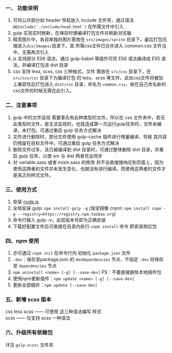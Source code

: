 ### 一、 功能说明
1. 可将公共部分如 header 导航放入 include 文件夹，通过语法 `@@include('./include/head.html')` 在所需文件中引入
2. gulp 实现实时刷新，在保存时便编译打包文件并刷新浏览器
3. 精灵图片中，各自单独的图片需放在 `src/images/sprite` 目录下，最后打包压缩进入`dis/images/`目录下，其 所需css文件已合并进入
common.css 文件当中，无需再次引入
4. js 支持部分 ES6 语法，通过 gulp-babel 等插件可将 ES6 语法编译成 ES5 语法，并编译打包进 dist 目录
5. css 支持 less, scss, css 三种格式，文件 需放在 `src/css` 目录下，在 `src/css/css` 目录下为编译打包 的 less、scss 等文件。此处css文件将被加上兼容性后打包进入 `dist/css` 目录，命名为 `common.css`，故在自己命名新的css文件的时候无需在此引入。

### 二、注意事项
1. gulp 中的文件监视 需要事先有此种类型的文件。所以在 css 文件夹中，若无此类型的文件，是无法监视的，也就造成第一次运行gulp任务时，文件未编译，未打包。可通过重启 gulp 任务方式解决
2. 文件进行删除时，部分文件使用 gulp-cache 插件进行增量编译，导致 其内容仍残留在目标文件中。可通过重启 gulp 任务方式解决
3. 删除文件过多，且已被编译到 dist 目录时，可通过整体删除 dist 目录，并重启 gulp 任务，以使 src 与 dist 两者完全同步
4. 对 variable.sass 或者 mixin.sass 的修改 并不会直接接响应到页面上，因为使用这两者的文件并未发生变化，也就没有进行编译。而使用这两者的文件才是真正的样式文件。

### 三、使用方式
1. 安装 [node.js](https://nodejs.org/en/)
2. 全局安装 gulp: `npm install gulp -g` (淘宝镜像 cnpm: `npm install cnpm -g --registry=https://registry.npm.taobao.org`)
3. 命令行输入 gulp -v，出现版本号即为正确安装
4. 下载好配置文件后可直接在目录内执行 `cnpm install` 命令 即安装相应包

### 四、npm 使用
1. 亦可通过 `cnpm init` 在命令行内 初始化 `package.json` 文件
2. `-dev`：保存至package.json 的 `devDependencies` 节点，不指定 `-dev` 将保存至 `dependencies` 节点
3. `npm uninstall <name> [-g] [--save-dev]`  PS：不要直接删除本地插件包
4. 使用npm更新插件：`npm update <name> [-g] [--save-dev]`
5. 更新全部插件：`npm update [--save-dev]`

### 五、新增 scss 版本
css less scss —— 可使用 这三种语法编写 样式  
scss —— 仅支持 scss 一种语法


### 六、升级所有依赖包
详见 `gulp-scss\` 文件夹
